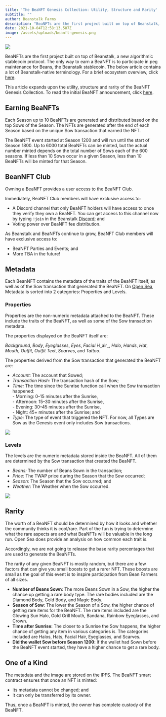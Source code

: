```yaml
---
title: 'The BeaNFT Genesis Collection: Utility, Structure and Rarity'
subtitle: ""
author: Beanstalk Farms
description: "BeaNFTs are the first project built on top of Beanstalk, a new algorithmic stablecoin protocol. The only way to earn a BeaNFT is to participate in peg maintenance for Beans, the Beanstalk stablecoin."
date: 2021-10-04T12:58:13.587Z
image: /assets/uploads/beanft-genesis.png
---
```


![](https://cdn-images-1.medium.com/max/800/1*-EmLzBh_i1PGGoQFZtXSGQ.jpeg)

BeaNFTs are the first project built on top of Beanstalk, a new algorithmic stablecoin protocol. The only way to earn a BeaNFT is to participate in peg maintenance for Beans, the Beanstalk stablecoin. The below article contains a lot of Beanstalk-native terminology. For a brief ecosystem overview, click [here](https://medium.com/@BeanstalkFarms/earn-interest-from-beanstalk-just-the-basics-165a8cc5fecd).

This article expands upon the utility, structure and rarity of the BeaNFT Genesis Collection. To read the initial BeaNFT announcement, click [here](https://medium.com/@BeanstalkFarms/the-beanft-genesis-edition-ee6fdadc9124).

## Earning BeaNFTs

Each Season up to 10 BeaNFTs are generated and distributed based on the top Sows of the Season. The NFTs are generated after the end of each Season based on the unique Sow transaction that earned the NFT.

The BeaNFT event started at Season 1200 and will run until the start of Season 1800. Up to 6000 total BeaNFTs can be minted, but the actual number minted depends on the total number of Sows each of the 600 seasons. If less than 10 Sows occur in a given Season, less than 10 BeaNFTs will be minted for that Season.

## BeanNFT Club

Owning a BeaNFT provides a user access to the BeaNFT Club.

Immediately, BeaNFT Club members will have exclusive access to:

*   A Discord channel that only BeaNFT holders will have access to once they verify they own a BeaNFT. You can get access to this channel now by typing `!join` in the Beanstalk [Discord](https://discord.gg/y4cJNv5DTM); and
*   Voting power over BeaNFT fee distribution.

As Beanstalk and BeaNFTs continue to grow, BeaNFT Club members will have exclusive access to:

*   BeaNFT Parties and Events; and
*   More TBA in the future!

## Metadata

Each BeanNFT contains the metadata of the traits of the BeaNFT itself, as well as of the Sow transaction that generated the BeaNFT. On [Open Sea](https://opensea.io/collection/beanft-genesis), Metadata is sorted into 2 categories: Properties and Levels.

### Properties

Properties are the non-numeric metadata attached to the BeaNFT. These include the traits of the BeaNFT, as well as some of the Sow transaction metadata.

The properties displayed on the BeaNFT itself are:

_Background_, _Body_, _Eyeglasses_, _Eyes_, _Facial_ H_air_, _Halo_, _Hands_, _Hat_, _Mouth_, _Outfit_, _Outfit_ _Text_, _Scarves_, and _Tattoo_.

The properties derived from the Sow transaction that generated the BeaNFT are:

*   _Account:_ The account that Sowed;
*   _Transaction Hash:_ The transaction hash of the Sow;
*   _Time:_ The time since the Sunrise function call when the Sow transaction happened:  
    \- Morning: 0–15 minutes after the Sunrise,  
    \- Afternoon: 15–30 minutes after the Sunrise,  
    \- Evening: 30–45 minutes after the Sunrise,  
    \- Night: 45+ minutes after the Sunrise; and
*   _Type:_ The type of event that triggered the NFT. For now, all Types are Sow as the Genesis event only includes Sow transactions.

![](https://cdn-images-1.medium.com/max/800/1*hlGQOVr1YFbw44aJK485AQ.png)

### Levels

The levels are the numeric metadata stored inside the BeaNFT. All of them are determined by the Sow transaction that created the BeaNFT.

*   _Beans:_ The number of Beans Sown in the transaction;
*   _Price:_ The TWAP price during the Season that the Sow occurred;
*   _Season:_ The Season that the Sow occurred; and
*   _Weather:_ The Weather when the Sow occurred.

![](https://cdn-images-1.medium.com/max/800/1*j7AroTop5ylF2n_tRlH7tQ.png)

## Rarity

The worth of a BeaNFT should be determined by how it looks and whether the community thinks it is cool/rare. Part of the fun is trying to determine what the rare aspects are and what BeaNFTs will be valuable in the long run. Open Sea does provide an analysis on how common each trait is.

Accordingly, we are not going to release the base rarity percentages that are used to generate the BeaNFTs.

The rarity of any given BeaNFT is mostly random, but there are a few factors that can give you small boosts to get a rarer NFT. These boosts are small as the goal of this event is to inspire participation from Bean Farmers of all sizes.

*   **Number of Beans Sown**: The more Beans Sown in a Sow, the higher the chance up getting a rare body type. The rare bodies included are the Diamond Body, Gold Body, and Magic Body.
*   **Season of Sow**: The lower the Season of a Sow, the higher chance of getting rare items for the BeaNFT. The rare items included are the Glowing Sun Halo, Gold Grill Mouth, Bandana, Rainbow Eyeglasses, and Crown.
*   **Time after Sunrise**: The closer to a Sunrise the Sow happens, the higher chance of getting any item in various categories is. The categories included are Halos, Hats, Facial Hair, Eyeglasses, and Scarves.
*   **Did the wallet Sow before Season 1200**: If the wallet had Sown before the BeaNFT event started, they have a higher chance to get a rare body.

## One of a Kind

The metadata and the image are stored on the IPFS. The BeaNFT smart contract ensures that once an NFT is minted:

*   Its metadata cannot be changed; and
*   It can only be transferred by its owner.

Thus, once a BeaNFT is minted, the owner has complete custody of the BeaNFT.